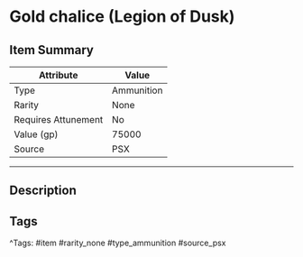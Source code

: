 # Gold chalice (Legion of Dusk)

## Item Summary

| Attribute            | Value                        |
|----------------------|------------------------------|
| Type                 | Ammunition |
| Rarity               | None             |
| Requires Attunement  | No                |
| Value (gp)           | 75000    |
| Source               | PSX |

---

## Description



## Tags

^Tags: #item #rarity_none #type_ammunition #source_psx